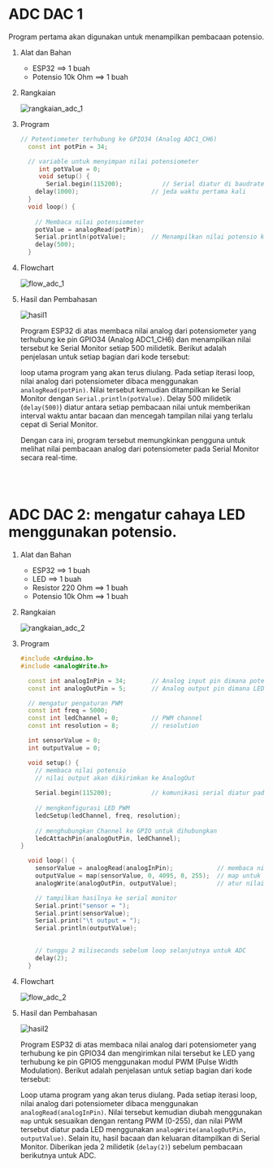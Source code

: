 # ADC DAC 1
Program pertama akan digunakan untuk menampilkan pembacaan potensio.

1. Alat dan Bahan
      * ESP32             ==> 1 buah
      * Potensio 10k Ohm  ==> 1 buah

2. Rangkaian
   
   ![rangkaian_adc_1](https://github.com/milham08330/Embedded-System/assets/42812745/38ef8233-05a8-4af5-9b84-0aa78445bf20)

4. Program

   ```cpp
   // Potentiometer terhubung ke GPIO34 (Analog ADC1_CH6)
     const int potPin = 34;

     // variable untuk menyimpan nilai potensiometer
        int potValue = 0;
        void setup() {
          Serial.begin(115200);           // Serial diatur di baudrate 115200
       delay(1000);                    // jeda waktu pertama kali
     }
     void loop() {
  
       // Membaca nilai potensiometer
       potValue = analogRead(potPin);
       Serial.println(potValue);       // Menampilkan nilai potensio ke serial monitor
       delay(500);
     }
   ```
   
6. Flowchart

   ![flow_adc_1](https://github.com/milham08330/Embedded-System/assets/42812745/52f10e1b-4500-493e-a6f8-1547e0ff34fd)

7. Hasil dan Pembahasan

     ![hasil1](https://github.com/milham08330/Embedded-System/assets/42812745/f4bcfabd-97ab-4459-8bd3-888427bf87ba)

      Program ESP32 di atas membaca nilai analog dari potensiometer yang terhubung ke pin GPIO34 (Analog ADC1_CH6) dan menampilkan nilai tersebut ke Serial Monitor setiap 500 milidetik. Berikut adalah penjelasan untuk setiap bagian dari kode tersebut:

   loop utama program yang akan terus diulang. Pada setiap iterasi loop, nilai analog dari potensiometer dibaca menggunakan `analogRead(potPin)`. Nilai tersebut kemudian ditampilkan ke Serial Monitor dengan `Serial.println(potValue)`. Delay 500 milidetik (`delay(500)`) diatur antara setiap pembacaan nilai untuk memberikan interval waktu antar bacaan dan mencegah tampilan nilai yang terlalu cepat di Serial Monitor.

     Dengan cara ini, program tersebut memungkinkan pengguna untuk melihat nilai pembacaan analog dari potensiometer pada Serial Monitor secara real-time.


<br></br>

# ADC DAC 2: mengatur cahaya LED menggunakan potensio.

1. Alat dan Bahan
      * ESP32             ==> 1 buah
      * LED               ==> 1 buah
      * Resistor 220 Ohm  ==> 1 buah
      * Potensio 10k Ohm  ==> 1 buah

2. Rangkaian
   
   ![rangkaian_adc_2](https://github.com/milham08330/Embedded-System/assets/42812745/0012cc76-1dd0-42d8-9374-327b72bc7054)

4. Program
   ```cpp
   #include <Arduino.h>
   #include <analogWrite.h>

     const int analogInPin = 34;       // Analog input pin dimana potentiometer akan terhubung
     const int analogOutPin = 5;       // Analog output pin dimana LED akan terhubung

     // mengatur pengaturan PWM
     const int freq = 5000;
     const int ledChannel = 0;         // PWM channel
     const int resolution = 8;         // resolution

     int sensorValue = 0;
     int outputValue = 0;

     void setup() {
       // membaca nilai potensio
       // nilai output akan dikirimkan ke AnalogOut
  
       Serial.begin(115200);           // komunikasi serial diatur pada baudrate 115200
  
       // mengkonfigurasi LED PWM
       ledcSetup(ledChannel, freq, resolution);
  
       // menghubungkan Channel ke GPIO untuk dihubungkan
       ledcAttachPin(analogOutPin, ledChannel);
   }

     void loop() {
       sensorValue = analogRead(analogInPin);            // membaca nilai analog
       outputValue = map(sensorValue, 0, 4095, 0, 255);  // map untuk range nilai analog
       analogWrite(analogOutPin, outputValue);           // atur nilai analogOut

       // tampilkan hasilnya ke serial monitor
       Serial.print("sensor = ");
       Serial.print(sensorValue);
       Serial.print("\t output = ");
       Serial.println(outputValue);
  

       // tunggu 2 miliseconds sebelum loop selanjutnya untuk ADC
       delay(2);
     }
   ```
   
6. Flowchart
   
   ![flow_adc_2](https://github.com/milham08330/Embedded-System/assets/42812745/6b7d5c5c-5ce0-453c-b6f4-a7b310d800b4)

7. Hasil dan Pembahasan

     ![hasil2](https://github.com/milham08330/Embedded-System/assets/42812745/1a9b6520-34d5-48c3-ac02-dd0cf890d4de)

      Program ESP32 di atas membaca nilai analog dari potensiometer yang terhubung ke pin GPIO34 dan mengirimkan nilai tersebut ke LED yang terhubung ke pin GPIO5 menggunakan modul PWM (Pulse Width Modulation). Berikut adalah penjelasan untuk setiap bagian dari kode tersebut:

      Loop utama program yang akan terus diulang. Pada setiap iterasi loop, nilai analog dari potensiometer dibaca menggunakan `analogRead(analogInPin)`. Nilai tersebut kemudian diubah menggunakan `map` untuk sesuaikan dengan rentang PWM (0-255), dan nilai PWM tersebut diatur pada LED menggunakan `analogWrite(analogOutPin, outputValue)`. Selain itu, hasil bacaan dan keluaran ditampilkan di Serial Monitor. Diberikan jeda 2 milidetik (`delay(2)`) sebelum pembacaan berikutnya untuk ADC.

<br></br>


